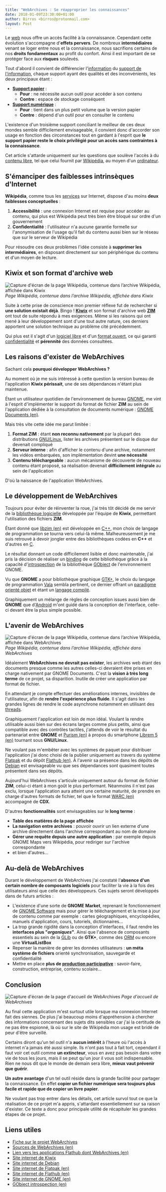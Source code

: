```yaml
---
title: "WebArchives : Se réapproprier les connaissances"
date: 2018-01-09T23:30:00+01:00
author: Birros <birros@protonmail.com>
layout: Post
---
```


Le [web] nous offre un accès facilité à la connaissance. Cependant cette
évolution s'accompagne d'__effets pervers__. De nombreux __intermédiaires__
venant se loger entre nous et la connaissance, nous sacrifions certains de
nos __droits fondamentaux__ au profit du confort. Ainsi il est important de
se protéger face aux __risques__ soulevés.

<!-- Liens du résumé -->

[web]: https://fr.wikipedia.org/wiki/World_Wide_Web

<!-- more -->

Tout d'abord il convient de différencier l'[information] du [support de
l'information], chaque support ayant des qualités et des inconvénients, les
deux principaux étant :

- __[Support papier]__ :
  - __Pour__ : ne nécessite aucun outil pour accéder à son contenu
  - __Contre__ : espace de stockage conséquent
- __[Support numérique]__ :
  - __Pour__ : tient dans un plus petit volume que la version papier
  - __Contre__ : dépend d'un outil pour en consulter le contenu

L'existence d'un troisième support conciliant le meilleur de ces deux mondes
semble difficilement envisageable, il convient donc d'accorder son usage en
fonction des circonstances tout en gardant à l'esprit que __le support papier
reste le choix privilégié pour un accès sans contraintes à la connaissance__.

Cet article s'attarde uniquement sur les questions que soulève l'accès à du
[contenu libre], tel que celui fournit par [Wikipédia], au moyen d'un
[ordinateur].

## S'émanciper des faiblesses intrinsèques d'Internet

__Wikipédia__, comme tous les [services] sur Internet, dispose d'au moins
__deux faiblesses conceptuelles__ :

1. __Accessibilité__ : une connexion Internet est requise pour accéder au
contenu, qui plus est Wikipédia peut très bien être bloqué sur ordre d'un
gouvernement
2. __Confidentialité__ : l'utilisateur n'a aucune garantie formelle sur
l'anonymisation de l'usage qu'il fait du contenu aussi bien sur le réseau que
sur le serveur de Wikipédia

Pour résoudre ces deux problèmes l'idée consiste à __supprimer les
intermédiaires__, en disposant directement sur son périphérique du contenu et
d'un moyen de lecture.

## Kiwix et son format d'archive web

![Capture d'écran de la page Wikipédia, contenue dans l’archive Wikipédia, affichée dans Kiwix](./2018-01-09-web-archives-to-reappropriate-knowledge/kiwix-wikipedia.png)
*Page Wikipédia, contenue dans l’archive Wikipédia, affichée dans Kiwix*


Suite à cette prise de conscience mon premier réflexe fut de rechercher si
__une solution existait déjà__. Bingo ! __[Kiwix]__ et son format d'archive
web __[ZIM]__ ont tout de suite répondu à mes exigences. Même si les raisons
qui ont mené à leur développement sont d'une tout autre nature, ces derniers
apportent une solution technique au problème cité précédemment.

Qui plus est il s'agit d'un [logiciel libre] et d'un [format ouvert], ce qui
garanti [confidentialité] et __pérennité__ des données consultées.

## Les raisons d'exister de WebArchives

Sachant cela __pourquoi développer WebArchives ?__

Au moment où je me suis intéressé à cette question la version bureau de
l'application __Kiwix périssait__, une de ses dépendances n'étant plus
maintenue.

Étant un utilisateur quotidien de l'environnement de bureau [GNOME], me vint à
l'esprit d'implémenter le support du format de fichier __ZIM__ au sein de
l'application dédiée à la consultation de documents numérique : [GNOME
Documents (en)].

Mais très vite cette idée me parut limitée :

1. __Format ZIM__ : étant __non reconnu nativement__ par la plupart des
distributions [GNU/Linux], lister les archives présentent sur le disque dur
devenait compliqué
2. __Serveur interne__ : afin d'afficher le contenu d'une archive, notamment
les vidéos embarquées, son implémentation devint __une nécessité__
3. __Contenu téléchargeable__ : aucun mécanisme de découverte de nouveau
contenu étant proposé, sa réalisation devenait __difficilement intégrale__ au
sein de l'application

D'où la naissance de l'application WebArchives.

## Le développement de WebArchives

Toujours pour éviter de réinventer la roue, j'ai très tôt décidé de me servir
de la [bibliothèque logicielle] développée par l'équipe de __Kiwix__,
permettant l'utilisation des fichiers __ZIM__.

Étant donné que [libzim (en)] est développée en [C++], mon choix de langage de
programmation se tourna vers celui-là même. Malheureusement je me suis
retrouvé à devoir jongler entre des bibliothèques codées en __C++__ et
d'autres en [C].

Le résultat donnant un code difficilement lisible et donc maintenable, j'ai
pris la décision de réaliser un [binding] de cette bibliothèque grâce à la
capacité d'[introspection] de la bibliothèque [GObject] de l'environnement
GNOME.

Vu que __GNOME__ a pour bibliothèque graphique [GTK+], le choix du langage de
programmation [Vala] sembla pertinent, ce dernier offrant un [paradigme
orienté objet] et étant un [langage compilé].

Graphiquement un mélange de règles de conception issues aussi bien de
__GNOME__ que d'[Android] m'ont guidé dans la conception de l'interface,
celle-ci devant être la plus simple possible.

## L'avenir de WebArchives

![Capture d'écran de la page Wikipédia, contenue dans l’archive Wikipédia, affichée dans WebArchives](./2018-01-09-web-archives-to-reappropriate-knowledge/web-archives-wikipedia.png)
*Page Wikipédia, contenue dans l’archive Wikipédia, affichée dans WebArchives*

Idéalement __WebArchives ne devrait pas exister__, les archives web étant des
documents presque comme les autres celles-ci devraient être prises en charge
nativement par GNOME Documents. C'est la __vision à très long terme__ de ce
projet, sa disparition. Inutile de créer une application par format de fichier.

En attendant je compte effectuer des améliorations internes, invisibles de
l'utilisateur, afin de __rendre l'expérience plus fluide__. Il s'agit dans les
grandes lignes de rendre le code asynchrone notamment en utilisant des
[threads].

Graphiquement l'application est loin de mon idéal. Voulant la rendre
utilisable aussi bien sur des écrans larges comme plus petits, ainsi que
compatible avec des contrôles tactiles, j'attends de voir le résultat du
partenariat entre __GNOME__ et [Purism (en)] à propos du smartphone [Librem 5
(en)] tournant sous __GNU/Linux__.

Ne voulant pas m'embêter avec les systèmes de paquet pour distribuer
l'application j'ai donc choisi de la publier uniquement au travers du système
[Flatpak] et du dépôt [Flathub (en)]. À l'avenir sa présence dans les dépôts
de [Debian] est envisageable vu que ses dépendances sont quasiment toutes
présentent dans ses dépôts.

Aujourd'hui WebArchives s'articule uniquement autour du format de fichier
__ZIM__, celui-ci étant à mon goût le plus performant. Néanmoins il n'est pas
exclu, lorsque l'application aura atteint une certaine maturité, de prendre en
charge d'autres formats de fichier, tel que le format [WARC (en)] accompagné
de __CDX__.

D'autres __fonctionnalités__ sont envisageables sur le __long terme__ :

- __Table des matières de la page affichée__
- __La navigation entre archives__ : pouvoir ouvrir un lien externe d'une
archive directement dans l'archive correspondant au nom de domaine
- __Gérer une requête depuis une autre application__ : par exemple depuis
GNOME Maps vers Wikipédia, pour rediriger sur l'archive correspondante
- et bien d'autres...

## Au-delà de WebArchives

Durant le développement de WebArchives j'ai constaté l'__absence d'un certain
nombre de composants logiciels__ pour faciliter la vie à la fois des
utilisateurs ainsi que celle des développeurs. Ces sujets seront développés
dans de futurs articles :

- L'existence d'une sorte de __GNOME Market__, reprenant le fonctionnement de
[GNOME Software] mais pour gérer le téléchargement et la mise à jour de
contenu comme par exemple : cartes géographiques, encyclopédies, manuels
d'application, cours, tutoriels, dictionnaires...
- La trop grande rigidité dans la conception d'interfaces, il faut rendre les
__interfaces plus "*organiques*"__. Ainsi que l'absence de composants
essentiels au sein de la [GLib] ou de __GTK+__, comme des [ORM] ou encore une
__VirtualListBox__
- Repenser la manière de gérer les données utilisateurs : __un méta système de
fichiers__ orienté synchronisation, sauvegarde et confidentialité
- Mettre en place __plus de [production participative]__ : savoir-faire,
construction, entreprise, contenu scolaire...

## Conclusion

![Capture d'écran de la page d'accueil de WebArchives](./2018-01-09-web-archives-to-reappropriate-knowledge/web-archives-home.png)
*Page d'accueil de WebArchives*

Au final cette application m'est surtout utile lorsque ma connexion Internet
fait des siennes. De plus j'ai beaucoup moins d'appréhension à chercher des
informations concernant des sujets dits sensibles car j'ai la certitude de ne
pas être espionné, là où sur le site de Wikipédia mon usage est bridé de peur
d'être surveillé.

Certains diront qu'un tel outil n'a __aucun intérêt__ à l'heure où l'accès à
internet n'a jamais été aussi simple. Ils n'ont pas tout à fait tort,
cependant il faut voir cet outil comme __un extincteur__, vous en avez pas
besoin dans votre vie de tous les jours, mais il se peut qu'un jour il vous
soit indispensable. Rien ne nous dit que le monde de demain sera libre,
__mieux vaut prévenir que guérir__.

__Un autre avantage__ d'un tel outil réside dans la grande facilité pour
partager la connaissance. En effet __copier un fichier numérique sera toujours
plus facile et rapide que de copier un livre papier__.

Ne voulant pas trop entrer dans les détails, cet article survol tout ce que la
réalisation de ce projet m'a appris, s'attardant essentiellement sur sa raison
d'exister. Ce texte a donc pour principale utilité de récapituler les grandes
étapes de ce projet.

## Liens utiles

- [Fiche sur le projet WebArchives]
- [Sources de WebArchives (en)]
- [Lien vers les applications Flathub dont WebArchives (en)]
- [Site internet de Kiwix]
- [Site internet de Debian]
- [Site internet de Flatpak (en)]
- [Site internet de Flathub (en)]
- [Site internet de GNOME (en)]
- [GObject introspection (en)]

<!--Liens externes et références-->

[Support papier]: https://fr.wikipedia.org/wiki/Livre_(document)
[Support numérique]: https://fr.wikipedia.org/wiki/Livre_num%C3%A9rique
[information]: https://fr.wikipedia.org/wiki/Information
[support de l'information]: https://fr.wikipedia.org/wiki/Information#Support_de_l'information
[contenu libre]: https://fr.wikipedia.org/wiki/%C5%92uvre_libre
[Wikipédia]: https://fr.wikipedia.org/wiki/Wikip%C3%A9dia
[ordinateur]: https://fr.wikipedia.org/wiki/Ordinateur
[services]: https://fr.wikipedia.org/wiki/Serveur_informatique
[Kiwix]: https://fr.wikipedia.org/wiki/Kiwix
[ZIM]: https://fr.wikipedia.org/wiki/ZIM_(format_de_fichier_informatique)
[logiciel libre]: https://fr.wikipedia.org/wiki/Logiciel_libre
[format ouvert]: https://fr.wikipedia.org/wiki/Format_ouvert
[confidentialité]: https://fr.wikipedia.org/wiki/Confidentialit%C3%A9
[GNOME]: https://fr.wikipedia.org/wiki/GNOME
[GNOME Documents (en)]: https://wiki.gnome.org/Apps/Documents
[GNU/Linux]: https://fr.wikipedia.org/wiki/Linux
[bibliothèque logicielle]: https://fr.wikipedia.org/wiki/Biblioth%C3%A8que_logicielle
[libzim (en)]: https://github.com/openzim/libzim
[C++]: https://fr.wikipedia.org/wiki/C%2B%2B
[C]: https://fr.wikipedia.org/wiki/C_(langage)
[binding]: https://fr.wikipedia.org/wiki/Binding
[GObject]: https://fr.wikipedia.org/wiki/GObject
[Vala]: https://fr.wikipedia.org/wiki/Vala_(langage)
[paradigme orienté objet]: https://fr.wikipedia.org/wiki/Programmation_orient%C3%A9e_objet
[langage compilé]: https://fr.wikipedia.org/wiki/Fichier_binaire
[GTK+]: https://fr.wikipedia.org/wiki/GTK%2B
[Android]: https://fr.wikipedia.org/wiki/Android
[introspection]: https://fr.wikipedia.org/wiki/R%C3%A9flexion_(informatique)
[Purism (en)]: https://puri.sm/
[Librem 5 (en)]: https://puri.sm/shop/librem-5/
[Flatpak]: https://fr.wikipedia.org/wiki/Flatpak
[Flathub (en)]: https://flathub.org/
[Debian]: https://fr.wikipedia.org/wiki/Debian
[WARC (en)]: https://en.wikipedia.org/wiki/Web_ARChive
[GNOME Software]: https://fr.wikipedia.org/wiki/GNOME_Logiciels
[GLib]: https://fr.wikipedia.org/wiki/GLib
[ORM]: https://fr.wikipedia.org/wiki/Mapping_objet-relationnel
[threads]: https://fr.wikipedia.org/wiki/Thread_(informatique)
[production participative]: https://fr.wikipedia.org/wiki/Production_participative
[Fiche sur le projet WebArchives]: ../../projects/web-archives
[Sources de WebArchives (en)]: https://github.com/birros/web-archives
[Lien vers les applications Flathub dont WebArchives (en)]: https://flathub.org/apps.html
[Site internet de Kiwix]: https://www.kiwix.org/fr/
[Site internet de Debian]: https://www.debian.org/index.fr.html
[Site internet de Flatpak (en)]: https://www.flatpak.org/
[Site internet de Flathub (en)]: https://flathub.org/
[Site internet de GNOME (en)]: https://www.gnome.org/
[GObject introspection (en)]: https://wiki.gnome.org/Projects/GObjectIntrospection

